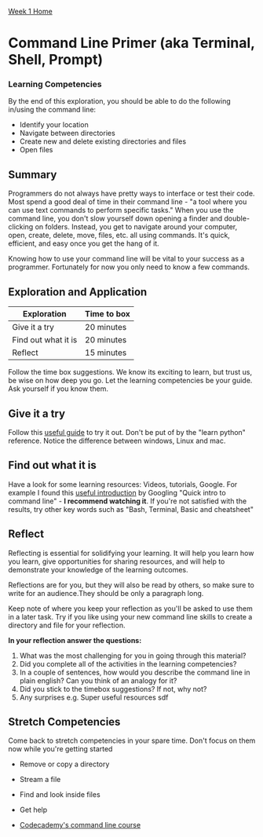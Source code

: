 [Week 1 Home](../)

# Command Line Primer (aka Terminal, Shell, Prompt)

### Learning Competencies
By the end of this exploration, you should be able to do the following in/using the command line:
- Identify your location
- Navigate between directories
- Create new and delete existing directories and files
- Open files


## Summary
Programmers do not always have pretty ways to interface or test their code. Most spend a good deal of time in their command line - "a tool where you can use text commands to perform specific tasks." When you use the command line, you don't slow yourself down opening a finder and double-clicking on folders. Instead, you get to navigate around your computer, open, create, delete, move, files, etc. all using commands. It's quick, efficient, and easy once you get the hang of it.

Knowing how to use your command line will be vital to your success as a programmer. Fortunately for now you only need to know a few commands.

## Exploration and Application

Exploration | Time to box |
------------|----------|
Give it a try | 20 minutes
Find out what it is | 20 minutes |
Reflect | 15 minutes |

Follow the time box suggestions. We know its exciting to learn, but trust us, be wise on how deep you go. Let the learning competencies be your guide. Ask yourself if you know them.


## Give it a try
Follow this [useful guide](https://learnpythonthehardway.org/book/appendix-a-cli/ex1.html) to try it out. Don't be put of by the "learn python" reference. Notice the difference between windows, Linux and mac.

## Find out what it is
Have a look for some learning resources: Videos, tutorials, Google.
For example I found this [useful introduction](https://www.youtube.com/watch?v=jDINUSK7rXE) by Googling "Quick intro to command line" - __I recommend watching it__. If you're not satisfied with the results, try other key words such as "Bash, Terminal, Basic and cheatsheet"

## Reflect
Reflecting is essential for solidifying your learning. It will help you learn how you learn, give opportunities for sharing resources, and will help to demonstrate your knowledge of the learning outcomes.

Reflections are for you, but they will also be read by others, so make sure to write for an audience.They should be only a paragraph long.

Keep note of where you keep your reflection as you'll be asked to use them in a later task. Try if you like using your new command line skills to create a directory and file for your reflection.

__In your reflection answer the questions:__
1. What was the most challenging for you in going through this material?
2. Did you complete all of the activities in the learning competencies?
3. In a couple of sentences, how would you describe the command line in plain english? Can you think of an analogy for it?
4. Did you stick to the timebox suggestions? If not, why not?
4. Any surprises e.g. Super useful resources
sdf

## Stretch Competencies
Come back to stretch competencies in your spare time. Don't focus on them now while you're getting started

- Remove or copy a directory
- Stream a file
- Find and look inside files
- Get help

- [Codecademy's command line course](https://www.codecademy.com/courses/learn-the-command-line/l)
